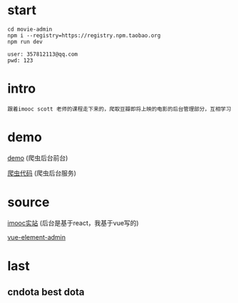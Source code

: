 # start

    cd movie-admin
    npm i --registry=https://registry.npm.taobao.org
    npm run dev
    
    user: 357812113@qq.com
    pwd: 123

# intro

    跟着imooc scott 老师的课程走下来的，爬取豆瓣即将上映的电影的后台管理部分，互相学习
    
# demo

  [demo](http://movie-admin.ipudge.cn/#/movieManage) (爬虫后台前台)
  
  [爬虫代码](https://github.com/ipudge/douban-trailer-backend) (爬虫后台服务)
    
# source
  
  [imooc实站](https://coding.imooc.com/learn/list/178.html)  (后台是基于react，我基于vue写的)
  
  [vue-element-admin](https://github.com/PanJiaChen/vue-element-admin) 
  
# last

  ## cndota best dota    
    
